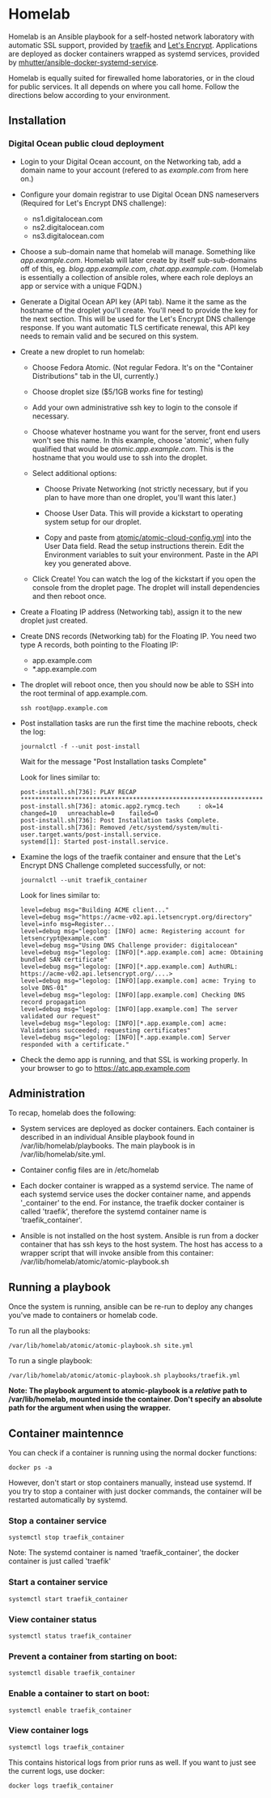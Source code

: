 # Homelab

Homelab is an Ansible playbook for a self-hosted network laboratory
with automatic SSL support, provided by
[traefik](https://docs.traefik.io/) and [Let's
Encrypt](https://letsencrypt.org/). Applications are deployed as
docker containers wrapped as systemd services, provided by
[mhutter/ansible-docker-systemd-service](https://github.com/mhutter/ansible-docker-systemd-service).

Homelab is equally suited for firewalled home laboratories, or in the
cloud for public services. It all depends on where you call home.
Follow the directions below according to your environment.

## Installation

### Digital Ocean public cloud deployment

 * Login to your Digital Ocean account, on the Networking tab, add a
   domain name to your account (refered to as *example.com* from here
   on.)

 * Configure your domain registrar to use Digital Ocean DNS
   nameservers (Required for Let's Encrypt DNS challenge):

   * ns1.digitalocean.com
   * ns2.digitalocean.com
   * ns3.digitalocean.com

 * Choose a sub-domain name that homelab will manage. Something like
   *app.example.com*. Homelab will later create by itself
   sub-sub-domains off of this, eg. *blog.app.example.com*,
   *chat.app.example.com*. (Homelab is essentially a collection of
   ansible roles, where each role deploys an app or service with
   a unique FQDN.)

 * Generate a Digital Ocean API key (API tab). Name it the same as the
   hostname of the droplet you'll create. You'll need to provide the
   key for the next section. This will be used for the Let's Encrypt
   DNS challenge response. If you want automatic TLS certificate
   renewal, this API key needs to remain valid and be secured on this
   system.
     
 * Create a new droplet to run homelab:

   * Choose Fedora Atomic. (Not regular Fedora. It's on the "Container
     Distributions" tab in the UI, currently.)
   
   * Choose droplet size ($5/1GB works fine for testing)
   
   * Add your own administrative ssh key to login to the console if
     necessary.
     
   * Choose whatever hostname you want for the server, front end users
     won't see this name. In this example, choose 'atomic', when fully
     qualified that would be *atomic.app.example.com*. This is the
     hostname that you would use to ssh into the droplet.

   * Select additional options:
   
     * Choose Private Networking (not strictly necessary, but if you
       plan to have more than one droplet, you'll want this later.)

     * Choose User Data. This will provide a kickstart to operating
       system setup for our droplet.

     * Copy and paste from
       [atomic/atomic-cloud-config.yml](atomic/atomic-cloud-config.yml)
       into the User Data field. Read the setup instructions
       therein. Edit the Environment variables to suit your
       environment. Paste in the API key you generated above.

   * Click Create! You can watch the log of the kickstart if you open
     the console from the droplet page. The droplet will install
     dependencies and then reboot once.
     
 * Create a Floating IP address (Networking tab), assign it to the new
   droplet just created.

 * Create DNS records (Networking tab) for the Floating IP. You need
   two type A records, both pointing to the Floating IP:

   * app.example.com
   * *.app.example.com

 * The droplet will reboot once, then you should now be able to SSH
   into the root terminal of app.example.com.

       ssh root@app.example.com

 * Post installation tasks are run the first time the machine reboots,
   check the log:
 
       journalctl -f --unit post-install

   Wait for the message "Post Installation tasks Complete"

   Look for lines similar to:

       post-install.sh[736]: PLAY RECAP *********************************************************************
       post-install.sh[736]: atomic.app2.rymcg.tech     : ok=14   changed=10   unreachable=0    failed=0
       post-install.sh[736]: Post Installation tasks Complete.
       post-install.sh[736]: Removed /etc/systemd/system/multi-user.target.wants/post-install.service.
       systemd[1]: Started post-install.service.

 * Examine the logs of the traefik container and ensure that the Let's
   Encrypt DNS Challenge completed successfully, or not:

       journalctl --unit traefik_container

   Look for lines similar to:

       level=debug msg="Building ACME client..."
       level=debug msg="https://acme-v02.api.letsencrypt.org/directory"
       level=info msg=Register...
       level=debug msg="legolog: [INFO] acme: Registering account for letsencrypt@example.com"
       level=debug msg="Using DNS Challenge provider: digitalocean"
       level=debug msg="legolog: [INFO][*.app.example.com] acme: Obtaining bundled SAN certificate"
       level=debug msg="legolog: [INFO][*.app.example.com] AuthURL: https://acme-v02.api.letsencrypt.org/....>
       level=debug msg="legolog: [INFO][app.example.com] acme: Trying to solve DNS-01"
       level=debug msg="legolog: [INFO][app.example.com] Checking DNS record propagation
       level=debug msg="legolog: [INFO][app.example.com] The server validated our request"
       level=debug msg="legolog: [INFO][*.app.example.com] acme: Validations succeeded; requesting certificates"
       level=debug msg="legolog: [INFO][*.app.example.com] Server responded with a certificate."

 * Check the demo app is running, and that SSL is working properly. In
   your browser to go to https://atc.app.example.com

## Administration

To recap, homelab does the following:

 - System services are deployed as docker containers. Each container
   is described in an individual Ansible playbook found in
   /var/lib/homelab/playbooks. The main playbook is in
   /var/lib/homelab/site.yml.

 - Container config files are in /etc/homelab

 - Each docker container is wrapped as a systemd service. The name of
   each systemd service uses the docker container name, and appends
   '_container' to the end. For instance, the traefik docker container
   is called 'traefik', therefore the systemd container name is
   'traefik_container'.

 - Ansible is not installed on the host system. Ansible is run from a
   docker container that has ssh keys to the host system. The host has
   access to a wrapper script that will invoke ansible from this
   container: /var/lib/homelab/atomic/atomic-playbook.sh

## Running a playbook

Once the system is running, ansible can be re-run to deploy any
changes you've made to containers or homelab code.

To run all the playbooks:

    /var/lib/homelab/atomic/atomic-playbook.sh site.yml

To run a single playbook:

    /var/lib/homelab/atomic/atomic-playbook.sh playbooks/traefik.yml

**Note: The playbook argument to atomic-playbook is a _relative_ path
 to /var/lib/homelab, mounted inside the container. Don't specify an
 absolute path for the argument when using the wrapper.**

## Container maintennce

You can check if a container is running using the normal docker functions:

    docker ps -a

However, don't start or stop containers manually, instead use
systemd. If you try to stop a container with just docker commands, the
container will be restarted automatically by systemd.

### Stop a container service

    systemctl stop traefik_container

Note: The systemd container is named 'traefik_container', the docker
container is just called 'traefik'

### Start a container service

    systemctl start traefik_container

### View container status

    systemctl status traefik_container

### Prevent a container from starting on boot:

    systemctl disable traefik_container

### Enable a container to start on boot:

    systemctl enable traefik_container

### View container logs

    systemctl logs traefik_container

This contains historical logs from prior runs as well. If you want to
just see the current logs, use docker:

    docker logs traefik_container

